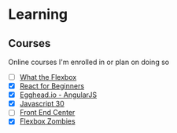 Learning
======

## Courses
Online courses I'm enrolled in or plan on doing so

- [ ] [What the Flexbox](https://flexbox.io/)
- [x] [React for Beginners](https://reactforbeginners.com/)
- [x] [Egghead.io - AngularJS](https://www.youtube.com/playlist?list=PLP6DbQBkn9ymGQh2qpk9ImLHdSH5T7yw7)
- [x] [Javascript 30](https://javascript30.com/)
- [ ] [Front End Center](https://frontend.center/)
- [x] [Flexbox Zombies](http://flexboxzombies.com/)
